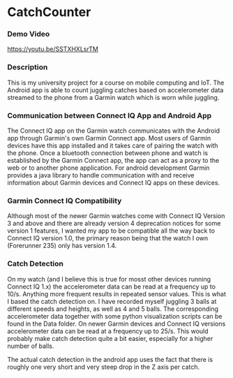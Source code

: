 # CatchCounter
### Demo Video
https://youtu.be/SSTXHXLsrTM

### Description
This is my university project for a course on mobile computing and IoT. The Android app is able to count juggling catches 
based on accelerometer data streamed to the phone from a Garmin watch which is worn while juggling. 

### Communication between Connect IQ App and Android App
The Connect IQ app on the Garmin watch communicates with the Android app through Garmin's own Garmin Connect app. Most users of 
Garmin devices have this app installed and it takes care of pairing the watch with the phone. Once a bluetooth connection between phone and
watch is established by the Garmin Connect app, the app can act as a proxy to the web or to another phone application.
For android development Garmin provides a java library to handle communication with and receive information about Garmin devices and Connect IQ apps on these devices.

### Garmin Connect IQ Compatibility
Although most of the newer Garmin watches come with Connect IQ Version 3 and above 
and there are already version 4 deprecation notices for some version 1 features, I wanted my app to be compatible all the way
back to Connect IQ version 1.0, the primary reason being that the watch I own (Forerunner 235) only has version 1.4.

### Catch Detection
On my watch (and I believe this is true for mosst other devices running Connect IQ 1.x) the accelerometer data can be read
at a frequency up to 10/s. Anything more frequent results in repeated sensor values. This is what I based the catch detection on.
I have recorded myself juggling 3 balls at different speeds and heights, as well as 4 and 5 balls. The corresponding accelerometer 
data together with some python visualization scripts can be found in the Data folder. On newer Garmin devices and Connect IQ versions
accelerometer data can be read at a frequency up to 25/s. This would probably make catch detection quite a bit easier, especially for 
a higher number of balls.

The actual catch detection in the android app uses the fact that there is roughly one very short and very steep drop in the Z axis per catch.

